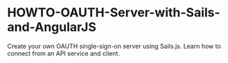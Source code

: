HOWTO-OAUTH-Server-with-Sails-and-AngularJS
===========================================

Create your own OAUTH single-sign-on server using Sails.js. Learn how to connect from an API service and client.

